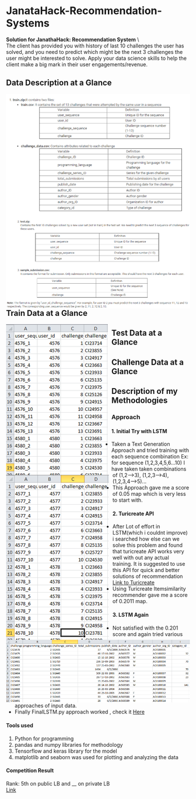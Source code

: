 # JanataHack-Recommendation-Systems
**Solution for JanathaHack: Recommendation System** \  
The client has provided you with history of last 10 challenges the user has solved, and you need to predict which might be the next 3 challenges the user might be interested to solve. Apply your data science skills to help the client make a big mark in their user engagements/revenue.
  
## Data Description at a Glance
<img src="images/data_description.png"
     alt="Markdown Monster icon"
     style="float: left; margin-right: 10px;" />
<img src="images/data_description2.png"
     alt="Markdown Monster icon"
     style="float: left; margin-right: 10px;" />
## Train Data at a Glance
<img src="images/Train.png"
     alt="Markdown Monster icon"
     style="float: left; margin-right: 10px;" />
## Test Data at a Glance
<img src="images/Test.png"
     alt="Markdown Monster icon"
     style="float: left; margin-right: 10px;" />
## Challenge Data at a Glance
<img src="images/Challenge.png"
     alt="Markdown Monster icon"
     style="float: left; margin-right: 10px;" />
## Description of my Methodologies
### Approach
#### 1. Initial Try with LSTM
- Taken a Text Generation Approach and tried training with each sequence combination Ex: for sequence (1,2,3,4,5,6...10) I have taken taken combinations of (1,2-->3), (1,2,3-->4), (1,2,3,4-->5)... 
- This Approach gave me a score of 0.05 map which is very less to start with.
#### 2. Turicreate API
- After Lot of effort in LSTM(which i couldnt improve) i searched how else can we solve this problem and found that turicreate API works very well with out any actual training. It is suggested to use this API for quick and better solutions of recommendation [Link to Turicreate](https://apple.github.io/turicreate/docs/api/turicreate.toolkits.recommender.html)
- Using Turicreate Itemsimilarity recommender gave me a score of 0.2011 map.
#### 3. LSTM Again
- Not satisfied with the 0.201 score and again tried various approaches of input data.
- Finally FinalLSTM.py approach worked , check it [Here](https://github.com/saikrithik/JanataHack-Recommendation-Systems/blob/master/FinalLSTM(0.271).ipynb)
#### Tools used
1. Python for programming
2. pandas and numpy libraries for methodology
3. Tensorflow and keras library for the model
4. matplotlib and seaborn was used for plotting and analyzing the data
#### Competition Result
Rank: 5th on public LB and __ on private LB\
[Link](https://datahack.analyticsvidhya.com/contest/janatahack-recommendation-systems/#LeaderBoard)
